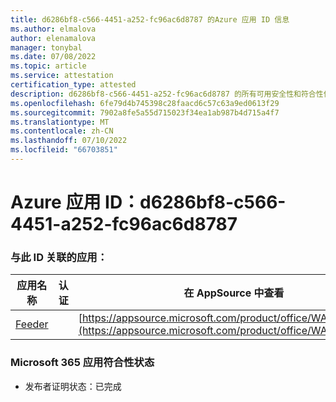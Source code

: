 ```yaml
---
title: d6286bf8-c566-4451-a252-fc96ac6d8787 的Azure 应用 ID 信息
ms.author: elmalova
author: elenamalova
manager: tonybal
ms.date: 07/08/2022
ms.topic: article
ms.service: attestation
certification_type: attested
description: d6286bf8-c566-4451-a252-fc96ac6d8787 的所有可用安全性和符合性信息。
ms.openlocfilehash: 6fe79d4b745398c28faacd6c57c63a9ed0613f29
ms.sourcegitcommit: 7902a8fe5a55d715023f34ea1ab987b4d715a4f7
ms.translationtype: MT
ms.contentlocale: zh-CN
ms.lasthandoff: 07/10/2022
ms.locfileid: "66703851"
---
```

# <a name="azure-app-id-d6286bf8-c566-4451-a252-fc96ac6d8787"></a>Azure 应用 ID：d6286bf8-c566-4451-a252-fc96ac6d8787


### <a name="apps-associated-with-this-id"></a>与此 ID 关联的应用：
| **应用名称** | **认证** | **在 AppSource 中查看** |
|--------------|---------------|-----------------------|
| [Feeder](../forward/WA200004254.md) |  | [https://appsource.microsoft.com/product/office/WA200004254](https://appsource.microsoft.com/product/office/WA200004254) |

### <a name="microsoft-365-app-compliance-status"></a>Microsoft 365 应用符合性状态
- 发布者证明状态：已完成
